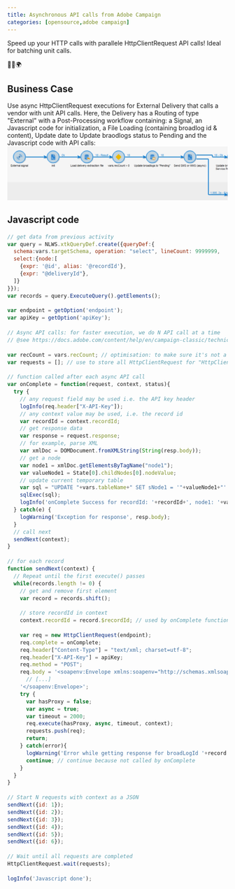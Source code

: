```yaml
---
title: Asynchronous API calls from Adobe Campaign
categories: [opensource,adobe campaign]
---
```


Speed up your HTTP calls with parallele HttpClientRequest API calls! Ideal for batching unit calls.

<p class="text-center">🐍👑🌍</p>

<!--more-->

## Business Case

Use async HttpClientRequest executions for External Delivery that calls a vendor with unit API calls. Here, the Delivery has a Routing of type "External" with a Post-Processing workflow containing: a Signal, an Javascript code for initialization, a File Loading (containing broadlog id & content), Update date to Update braodlogs status to Pending and the Javascript code with API calls:
![](/assets/images/2021/adobe-campaign-async-api-call-HttpClientRequest.jpg)

## Javascript code
```js
// get data from previous activity
var query = NLWS.xtkQueryDef.create({queryDef:{
  schema:vars.targetSchema, operation: "select", lineCount: 9999999,
  select:{node:[
    {expr: '@id', alias: '@recordId'},
    {expr: "@deliveryId"},
  ]}
}});
var records = query.ExecuteQuery().getElements();

var endpoint = getOption('endpoint');
var apiKey = getOption('apiKey');

// Async API calls: for faster execution, we do N API call at a time
// @see https://docs.adobe.com/content/help/en/campaign-classic/technicalresources/api/c-HttpClientRequest.html

var recCount = vars.recCount; // optimisation: to make sure it's not a XML parsing, we store it as a Javascript variable
var requests = []; // use to store all HttpClientRequest for "HttpClientRequest.wait(requests)"

// function called after each async API call
var onComplete = function(request, context, status){
  try {
    // any request field may be used i.e. the API key header
    logInfo(req.header["X-API-Key"]);
    // any context value may be used, i.e. the record id
    var recordId = context.recordId;
    // get response data
    var response = request.response;
    // for example, parse XML
    var xmlDoc = DOMDocument.fromXMLString(String(resp.body));
    // get a node
    var node1 = xmlDoc.getElementsByTagName("node1");
    var valueNode1 = State[0].childNodes[0].nodeValue;
    // update current temporary table
    var sql = "UPDATE "+vars.tableName+" SET sNode1 = '"+valueNode1+"' WHERE iId = "+recordId;
    sqlExec(sql);
    logInfo('onComplete Success for recordId: '+recordId+', node1: '+valueNode1+', Context_'+context.id+'. Progress: '+(recCount-records.length)+'/'+recCount);
  } catch(e) {
    logWarning('Exception for response', resp.body);
  }
  // call next
  sendNext(context);
}

// for each record
function sendNext(context) {
  // Repeat until the first execute() passes
  while(records.length != 0) {
    // get and remove first element
    var record = records.shift();
    
    // store recordId in context
    context.recordId = record.$recordId; // used by onComplete function to update the temp table 
  
    var req = new HttpClientRequest(endpoint);
    req.complete = onComplete;
    req.header["Content-Type"] = "text/xml; charset=utf-8";
    req.header["X-API-Key"] = apiKey;
    req.method = "POST";
    req.body = '<soapenv:Envelope xmlns:soapenv="http://schemas.xmlsoap.org/soap/envelope/" xmlns:sms="SMS">' +
      // [...]
    '</soapenv:Envelope>';
    try {
      var hasProxy = false;
      var async = true;
      var timeout = 2000;
      req.execute(hasProxy, async, timeout, context);
      requests.push(req);
      return;
    } catch(error){
      logWarning('Error while getting response for broadLogId '+record.$recordId+', continue. Error:', error);
      continue; // continue because not called by onComplete
    }
  }
} 

// Start N requests with context as a JSON
sendNext({id: 1});
sendNext({id: 2});
sendNext({id: 3});
sendNext({id: 4});
sendNext({id: 5});
sendNext({id: 6});

// Wait until all requests are completed
HttpClientRequest.wait(requests);

logInfo('Javascript done');
```
